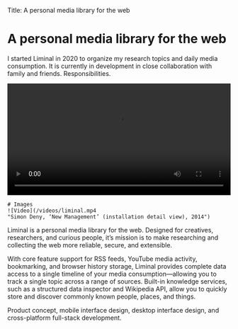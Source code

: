 Title: A personal media library for the web

# A personal media library for the web

I started Liminal in 2020 to organize my research topics and daily media consumption. It is currently in development in close collaboration with family and friends.
Responsibilities.

<video width="100%" autoplay="" loop="" preload="auto" class="video">
    <source src="/videos/liminal.mp4" type="video/mp4">
</video>

```
# Images
![Video](/videos/liminal.mp4
"Simon Deny, ‘New Management’ (installation detail view), 2014")

```

Liminal is a personal media library for the web. Designed for creatives, researchers, and curious people, it’s mission is to make researching and collecting the web more reliable, secure, and extensible.

With core feature support for RSS feeds, YouTube media activity, bookmarking, and browser history storage, Liminal provides complete data access to a single timeline of your media consumption––allowing you to track a single topic across a range of sources. Built-in knowledge services, such as a structured data inspector and Wikipedia API, allow you to quickly store and discover commonly known people, places, and things.

Product concept, mobile interface design, desktop interface design, and cross-platform full-stack development.
